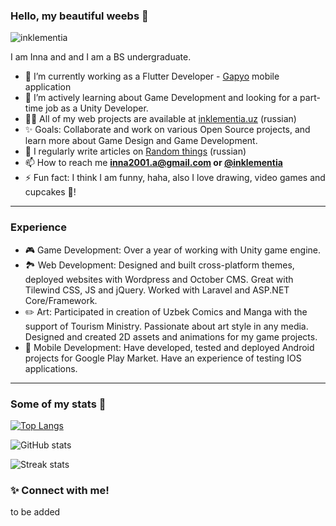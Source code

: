 ### Hello, my beautiful weebs 👋
<p align="left"> <img src="https://komarev.com/ghpvc/?username=inklementia&label=Profile%20views&color=0e75b6&style=flat" alt="inklementia" /> </p>
I am Inna and and I am a BS undergraduate.

<!--
**Inklementia/Inklementia** is a ✨ _special_ ✨ repository because its `README.md` (this file) appears on your GitHub profile.

Here are some ideas to get you started:

- 🔭 I’m currently working on ...
- 🌱 I’m currently learning ...
- 👯 I’m looking to collaborate on ...
- 🤔 I’m looking for help with ...
- 💬 Ask me about ...
- 📫 How to reach me: ...
- 😄 Pronouns: ...
- ⚡ Fun fact: ...
-->
- 🔭 I’m currently working as a Flutter Developer - [Gapyo](https://apps.apple.com/uz/app/gapyo/id1626463243)  mobile application
- 🌱 I’m actively learning about Game Development and looking for a part-time job as a Unity Developer.
- 👨‍💻 All of my web projects are available at [inklementia.uz](https://inklementia.uz) (russian)
- ✨ Goals: Collaborate and work on various Open Source projects, and learn more about Game Design and Game Development.
- 📝 I regularly write articles on [Random things](https://t.me/inklementia_writes) (russian)
- 📫 How to reach me **inna2001.a@gmail.com or [@inklementia](https://t.me/inklementia)** 
- ⚡ Fun fact: I think I am funny, haha, also I love drawing, video games and cupcakes 🧁!

 ***

 ### Experience 
 - 🎮 Game Development: Over a year of working with Unity game engine.
 - 🏞️ Web Development: Designed and built cross-platform themes, deployed websites with Wordpress and October CMS. Great with Tilewind CSS, JS and jQuery. Worked with Laravel and ASP.NET Core/Framework. 
 - ✏️ Art: Participated in creation of Uzbek Comics and Manga with the support of Tourism Ministry. Passionate about art style in any media. Designed and created 2D assets and animations for my game projects. 
 - 📱 Mobile Development: Have developed, tested and deployed Android projects for Google Play Market. Have an experience of testing IOS applications. 
 
 ***
 ### Some of my stats 🎯
[![Top Langs](https://github-readme-stats.vercel.app/api/top-langs/?username=inklementia&layout=compact&theme=vue)](https://github.com/anuraghazra/github-readme-stats)

![GitHub stats](https://github-readme-stats.vercel.app/api?username=inklementia&show_icons=true&count_private=true&theme=vue)

![Streak stats](https://github-readme-streak-stats.herokuapp.com/?user=inklementia&theme=vue)

 ### ✨ Connect with me!
to be added
